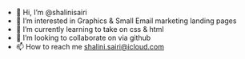 - 👋 Hi, I’m @shalinisairi
- 👀 I’m interested in Graphics & Small Email marketing landing pages   
- 🌱 I’m currently learning to take on css & html 
- 💞️ I’m looking to collaborate on via github 
- 📫 How to reach me shalini.sairi@icloud.com

<!---
shalinisairi/shalinisairi is a ✨ special ✨ repository because its `README.md` (this file) appears on your GitHub profile.
You can click the Preview link to take a look at your changes.
--->
